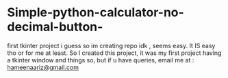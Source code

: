 # Simple-python-calculator-no-decimal-button-
first tkinter project i guess so im creating repo idk ,
seems easy. It IS easy tho or for me at least.
So I created this project, it was my first project having a tkinter window and things so, 
but if u have queries, email me at : hameenaariz@gmail.com
